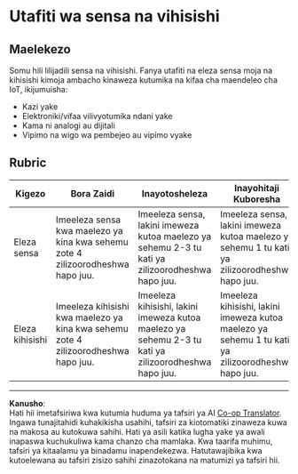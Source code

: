 <!--
CO_OP_TRANSLATOR_METADATA:
{
  "original_hash": "c5a568320b1159394108544807895337",
  "translation_date": "2025-08-27T22:33:55+00:00",
  "source_file": "1-getting-started/lessons/3-sensors-and-actuators/assignment.md",
  "language_code": "sw"
}
-->
# Utafiti wa sensa na vihisishi

## Maelekezo

Somu hili lilijadili sensa na vihisishi. Fanya utafiti na eleza sensa moja na kihisishi kimoja ambacho kinaweza kutumika na kifaa cha maendeleo cha IoT, ikijumuisha:

* Kazi yake
* Elektroniki/vifaa vilivyotumika ndani yake
* Kama ni analogi au dijitali
* Vipimo na wigo wa pembejeo au vipimo vyake

## Rubric

| Kigezo | Bora Zaidi | Inayotosheleza | Inayohitaji Kuboresha |
| ------- | --------- | ------------- | --------------------- |
| Eleza sensa | Imeeleza sensa kwa maelezo ya kina kwa sehemu zote 4 zilizoorodheshwa hapo juu. | Imeeleza sensa, lakini imeweza kutoa maelezo ya sehemu 2-3 tu kati ya zilizoorodheshwa hapo juu. | Imeeleza sensa, lakini imeweza kutoa maelezo ya sehemu 1 tu kati ya zilizoorodheshwa hapo juu. |
| Eleza kihisishi | Imeeleza kihisishi kwa maelezo ya kina kwa sehemu zote 4 zilizoorodheshwa hapo juu. | Imeeleza kihisishi, lakini imeweza kutoa maelezo ya sehemu 2-3 tu kati ya zilizoorodheshwa hapo juu. | Imeeleza kihisishi, lakini imeweza kutoa maelezo ya sehemu 1 tu kati ya zilizoorodheshwa hapo juu. |

---

**Kanusho**:  
Hati hii imetafsiriwa kwa kutumia huduma ya tafsiri ya AI [Co-op Translator](https://github.com/Azure/co-op-translator). Ingawa tunajitahidi kuhakikisha usahihi, tafsiri za kiotomatiki zinaweza kuwa na makosa au kutokuwa sahihi. Hati ya asili katika lugha yake ya awali inapaswa kuchukuliwa kama chanzo cha mamlaka. Kwa taarifa muhimu, tafsiri ya kitaalamu ya binadamu inapendekezwa. Hatutawajibika kwa kutoelewana au tafsiri zisizo sahihi zinazotokana na matumizi ya tafsiri hii.